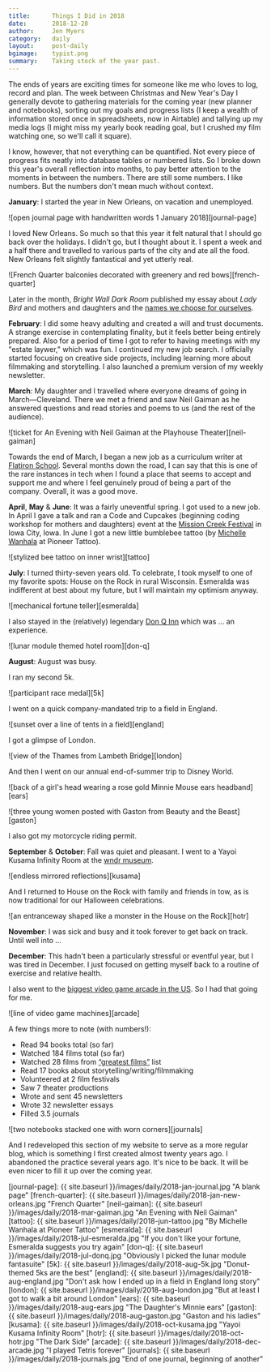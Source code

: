 ```yaml
---
title:      Things I Did in 2018
date:       2018-12-28
author:     Jen Myers
category:   daily
layout:     post-daily
bgimage:    typist.png
summary:    Taking stock of the year past.
---
```


The ends of years are exciting times for someone like me who loves to log, record and plan. The week between Christmas and New Year's Day I generally devote to gathering materials for the coming year (new planner and notebooks), sorting out my goals and progress lists (I keep a wealth of information stored once in spreadsheets, now in Airtable) and tallying up my media logs (I might miss my yearly book reading goal, but I crushed my film watching one, so we'll call it square).

<!-- more -->

I know, however, that not everything can be quantified. Not every piece of progress fits neatly into database tables or numbered lists. So I broke down this year's overall reflection into months, to pay better attention to the moments in between the numbers. There are still some numbers. I like numbers. But the numbers don't mean much without context.

__January__: I started the year in New Orleans, on vacation and unemployed.

![open journal page with handwritten words 1 January 2018][journal-page]

I loved New Orleans. So much so that this year it felt natural that I should go back over the holidays. I didn't go, but I thought about it. I spent a week and a half there and travelled to various parts of the city and ate all the food. New Orleans felt slightly fantastical and yet utterly real.

![French Quarter balconies decorated with greenery and red bows][french-quarter]

Later in the month, _Bright Wall Dark Room_ published my essay about _Lady Bird_ and mothers and daughters and the [names we choose for ourselves](https://www.brightwalldarkroom.com/2018/01/26/the-names-we-choose-for-ourselves/).

__February__: I did some heavy adulting and created a will and trust documents. A strange exercise in contemplating finality, but it feels better being entirely prepared. Also for a period of time I got to refer to having meetings with my "estate laywer," which was fun. I continued my new job search. I officially started focusing on creative side projects, including learning more about filmmaking and storytelling. I also launched a premium version of my weekly newsletter.

__March__: My daughter and I travelled where everyone dreams of going in March—Cleveland. There we met a friend and saw Neil Gaiman as he answered questions and read stories and poems to us (and the rest of the audience).

![ticket for An Evening with Neil Gaiman at the Playhouse Theater][neil-gaiman]

Towards the end of March, I began a new job as a curriculum writer at [Flatiron School](https://flatironschool.com/). Several months down the road, I can say that this is one of the  rare instances in tech when I found a place that seems to accept and support me and where I feel genuinely proud of being a part of the company. Overall, it was a good move.

__April__, __May__ & __June__: It was a fairly uneventful spring. I got used to a new job. In April I gave a talk and ran a Code and Cupcakes (beginning coding workshop for mothers and daughters) event at the [Mission Creek Festival](http://missioncreekfestival.com/) in Iowa City, Iowa. In June I got a new little bumblebee tattoo (by [Michelle Wanhala](https://www.instagram.com/mwanhala/) at Pioneer Tattoo).

![stylized bee tattoo on inner wrist][tattoo]

__July__: I turned thirty-seven years old. To celebrate, I took myself to one of my favorite spots: House on the Rock in rural Wisconsin. Esmeralda was indifferent at best about my future, but I will maintain my optimism anyway.

![mechanical fortune teller][esmeralda]

I also stayed in the (relatively) legendary [Don Q Inn](https://www.donqinn.net/) which was ... an experience.

![lunar module themed hotel room][don-q]

__August__: August was busy.

I ran my second 5k.

![participant race medal][5k]

I went on a quick company-mandated trip to a field in England.

![sunset over a line of tents in a field][england]

I got a glimpse of London.

![view of the Thames from Lambeth Bridge][london]

And then I went on our annual end-of-summer trip to Disney World.

![back of a girl's head wearing a rose gold Minnie Mouse ears headband][ears]

![three young women posted with Gaston from Beauty and the Beast][gaston]

I also got my motorcycle riding permit.

__September__ & __October__: Fall was quiet and pleasant. I went to a Yayoi Kusama Infinity Room at the [wndr museum](https://wndrmuseum.com/).

![endless mirrored reflections][kusama]

And I returned to House on the Rock with family and friends in tow, as is now traditional for our Halloween celebrations.

![an entranceway shaped like a monster in the House on the Rock][hotr]

__November__: I was sick and busy and it took forever to get back on track. Until well into ...

__December__: This hadn't been a particularly stressful or eventful year, but I was tired in December. I just focused on getting myself back to a routine of exercise and relative health.

I also went to the [biggest video game arcade in the US](https://www.gallopingghostarcade.com/). So I had that going for me.

![line of video game machines][arcade]

A few things more to note (with numbers!):

- Read 94 books total (so far)
- Watched 184 films total (so far)
- Watched 28 films from [“greatest films”](https://letterboxd.com/jenmyers/list/1000-greatest-films-tsfdt-ranking/) list
- Read 17 books about storytelling/writing/filmmaking
- Volunteered at 2 film festivals
- Saw 7 theater productions
- Wrote and sent 45 newsletters
- Wrote 32 newsletter essays
- Filled 3.5 journals

![two notebooks stacked one with worn corners][journals]

And I redeveloped this section of my website to serve as a more regular blog, which is something I first created almost twenty years ago. I abandoned the practice several years ago. It's nice to be back. It will be even nicer to fill it up over the coming year.

[journal-page]: {{ site.baseurl }}/images/daily/2018-jan-journal.jpg "A blank page"
[french-quarter]: {{ site.baseurl }}/images/daily/2018-jan-new-orleans.jpg "French Quarter"
[neil-gaiman]: {{ site.baseurl }}/images/daily/2018-mar-gaiman.jpg "An Evening with Neil Gaiman"
[tattoo]: {{ site.baseurl }}/images/daily/2018-jun-tattoo.jpg "By Michelle Wanhala at Pioneer Tattoo"
[esmeralda]: {{ site.baseurl }}/images/daily/2018-jul-esmeralda.jpg "If you don't like your fortune, Esmeralda suggests you try again"
[don-q]: {{ site.baseurl }}/images/daily/2018-jul-donq.jpg "Obviously I picked the lunar module fantasuite"
[5k]: {{ site.baseurl }}/images/daily/2018-aug-5k.jpg "Donut-themed 5ks are the best"
[england]: {{ site.baseurl }}/images/daily/2018-aug-england.jpg "Don't ask how I ended up in a field in England long story"
[london]: {{ site.baseurl }}/images/daily/2018-aug-london.jpg "But at least I got to walk a bit around London"
[ears]: {{ site.baseurl }}/images/daily/2018-aug-ears.jpg "The Daughter's Minnie ears"
[gaston]: {{ site.baseurl }}/images/daily/2018-aug-gaston.jpg "Gaston and his ladies"
[kusama]: {{ site.baseurl }}/images/daily/2018-oct-kusama.jpg "Yayoi Kusama Infinity Room"
[hotr]: {{ site.baseurl }}/images/daily/2018-oct-hotr.jpg "The Dark Side"
[arcade]: {{ site.baseurl }}/images/daily/2018-dec-arcade.jpg "I played Tetris forever"
[journals]: {{ site.baseurl }}/images/daily/2018-journals.jpg "End of one journal, beginning of another"

<meta name="twitter:card" content="summary_large_image" />
<meta name="twitter:site" content="@antiheroine" />
<meta name="twitter:title" content="Things I Did in 2018" />
<meta name="twitter:description" content="Taking stock of the year past." />
<meta name="twitter:image" content="https://jenmyers.net/images/typist.png" />
<meta name="twitter:image:alt" content="Vintage female writer smiling from her typewriter" />
